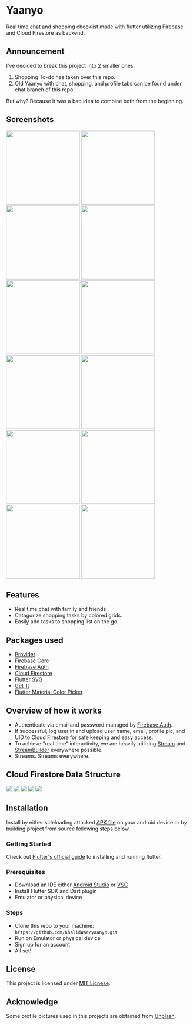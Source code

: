 # Yaanyo
Real time chat and shopping checklist made with flutter utilizing Firebase and Cloud Firestore as backend.


## Announcement
I've decided to break this project into 2 smaller ones.
1) Shopping To-do has taken over this repo.
2) Old Yaanyo with chat, shopping, and profile tabs can be found under chat branch of this repo.
 
But why? Because it was a bad idea to combine both from the beginning.


## Screenshots
<img src="readme_assets/sign_in.jpg" width="200"> <img src="readme_assets/chat_tab_empty.jpg" width="200"> <img src="readme_assets/start_new_chat.jpg" width="200"> <img src="readme_assets/chat_screen.jpg" width="200"> <img src="readme_assets/profile_tab.jpg" width="200">
<img src="readme_assets/chat_tab.jpg" width="200"> <img src="readme_assets/chat_screen_reply.jpg" width="200">
<img src="readme_assets/shopping_tab_empty.jpg" width="200"> <img src="readme_assets/create_new_grid.jpg" width="200"> <img src="readme_assets/shopping_tab_grids.jpg" width="200"> <img src="readme_assets/shopping_task_screen.jpg" width="200"> <img src="readme_assets/shopping_task_screen2.jpg" width="200">


## Features
- Real time chat with family and friends.
- Catagorize shopping tasks by colored grids.
- Easily add tasks to shopping list on the go.


## Packages used
- [Provider](https://pub.dev/packages/provider)
- [Firebase Core](https://pub.dev/packages/firebase_core)
- [Firebase Auth](https://pub.dev/packages/firebase_auth)
- [Cloud Firestore](https://pub.dev/packages/cloud_firestore)
- [Flutter SVG](https://pub.dev/packages/flutter_svg)
- [Get_It](https://pub.dev/packages/get_it)
- [Flutter Material Color Picker](https://pub.dev/packages/flutter_material_color_picker)


## Overview of how it works
- Authenticate via email and password managed by [Firebase Auth](https://pub.dev/packages/firebase_auth).
- If successful, log user in and upload user name, email, profile pic, and UID to [Cloud Firestore](https://pub.dev/packages/cloud_firestore) for safe keeping and easy access.
- To achieve "real time" interactivity, we are heavily utilizing [Stream](https://api.flutter.dev/flutter/dart-async/Stream-class.html) and [StreamBuilder](https://api.flutter.dev/flutter/widgets/StreamBuilder-class.html) everywhere possible.
- Streams. Streams everywhere.


## Cloud Firestore Data Structure
<img src="readme_assets/chatRooms.png"> <img src="readme_assets/chats.png"> <img src="readme_assets/shopping.png"> <img src="readme_assets/shoppingGrid.png"> <img src="readme_assets/shoppingTask.png">


## Installation
Install by either sideloading attacked [APK file](https://github.com/KhalidWar/yaanyo/releases) on your android device or by building project from source following steps below.

### Getting Started
Check out [Flutter's official guide](https://flutter.dev/docs/get-started/install) to installing and running flutter.

### Prerequisites
- Download an IDE either [Android Studio](https://developer.android.com/studio) or [VSC](https://code.visualstudio.com/)
- Install Flutter SDK and Dart plugin
- Emulator or physical device

### Steps
- Clone this repo to your machine: `https://github.com/KhalidWar/yaanyo.git`
- Run on Emulator or physical device
- Sign up for an account
- All set!

## License
This project is licensed under [MIT Licnese](https://github.com/KhalidWar/yaanyo/blob/master/LICENSE).

## Acknowledge
Some profile pictures used in this projects are obtained from [Unplash](https://unsplash.com/).
